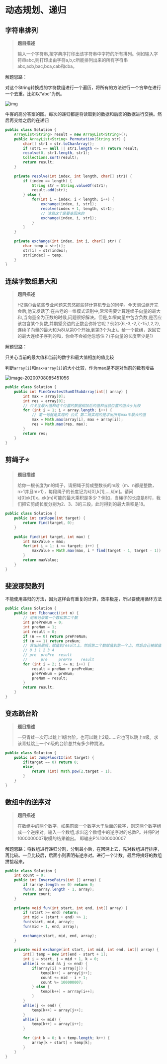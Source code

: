 # 动态规划、递归

## 字符串排列

>**题目描述**
>
>输入一个字符串,按字典序打印出该字符串中字符的所有排列。例如输入字符串abc,则打印出由字符a,b,c所能排列出来的所有字符串abc,acb,bac,bca,cab和cba。

解题思路：

对这个String转换成的字符数组进行一个遍历，将所有的方法进行一个穷举在进行一个去重。比如以“abc”为例。

![img](https://uploadfiles.nowcoder.com/images/20170705/7578108_1499250116235_8F032F665EBB2978C26C4051D5B89E90)

牛客的高分答案的图。每次的递归都是将读取到的数据和后面的数据进行交换。然后再交给之后的在递归

```java
public class Solution {
    ArrayList<String> result = new ArrayList<String>();
    public ArrayList<String> Permutation(String str) {
        char[] str1 = str.toCharArray();
        if (str1 == null || str1.length <= 0) return result;
        resolve(0, str1.length, str1);
        Collections.sort(result);
        return result;
    }
    
    private resolve(int index, int length, char[] str1) {
        if (index == length) {
            String str = String.valueOf(str1);
            result.add(str);
        } else {
            for(int i = index; i < length; i++) {
                exchange(index, i, str1);
                resolve(index + 1, length, str1);
                // 注意这个是要变回来的
                exchange(index, i, str1);
            }
        }
    }
    
    private exchange(int index, int i, char[] str) {
        char temp = str[i];
        str[i] = str[index];
        str[index] = temp;
    }
}
```

## 连续字数组最大和

>**题目描述**
>
>HZ偶尔会拿些专业问题来忽悠那些非计算机专业的同学。今天测试组开完会后,他又发话了:在古老的一维模式识别中,常常需要计算连续子向量的最大和,当向量全为正数的时候,问题很好解决。但是,如果向量中包含负数,是否应该包含某个负数,并期望旁边的正数会弥补它呢？例如:{6,-3,-2,7,-15,1,2,2},连续子向量的最大和为8(从第0个开始,到第3个为止)。给一个数组，返回它的最大连续子序列的和，你会不会被他忽悠住？(子向量的长度至少是1)

解题思路：

只关心当前的最大值和当前的数字和最大值相加的值比较

判断``array[i]``和`max+array[i]`的大小比较，作为max是不是对当前的数有增益



![image-20200708085451056](C:/Users/公维信/AppData/Roaming/Typora/typora-user-images/image-20200708085451056.png)

```java
public class Solution {
    public int FindGreatestSumOfSubArray(int[] array) {
        int max = array[0];
        int res = array[0];
        // 只关注最大值和这个位置的数据相加后的值和当前位置的值大小比较
        for (int i = 1; i < array.length; i++) {
            // 第一句就是实现的 公式 第二局实现的是求出所有max中最大的值
            max = Math.max(array[i], max + array[i]); 
            res = Math.max(res, max);
        }
        return res;
    }
}
```

## 剪绳子⭐

>**题目描述**
>
>给你一根长度为n的绳子，请把绳子剪成整数长的m段（m、n都是整数，n>1并且m>1），每段绳子的长度记为k[0],k[1],...,k[m]。请问k[0]xk[1]x...xk[m]可能的最大乘积是多少？例如，当绳子的长度是8时，我们把它剪成长度分别为2、3、3的三段，此时得到的最大乘积是18。

```java
public class Solution {
    public int cutRope(int target) {
        return find(target, 0);
    }
    
    public find(int target, int max) {
        int maxValue = max;
        for(int i = 1; i <= target; i++) {
            maxValue = Math.max(max, i * find(target - 1, target - 1));
        }
        return maxValue;
    }
}
```

## 斐波那契数列

不能使用递归的方法，因为这样会有重复的计算，效率极差，所以要使用循环方法

```java
public class Solution {
    public int Fibonacci(int n) {
        // 用来记录第一个数和第二个数
        int prePreNum = 0;
        int preNum = 1;
        int result = 0;
        if (n == 0) return prePreNum;
        if (n == 1) return preNum;
		// 算出结果后，赋值到result上，然后第二个数赋值到第一个上，然后自己被赋值result。
        // 0 1 1 2 3 4
        // pre  prePre  result
        //      pre     prePre    result
        for (int i = 2; i <= n; i++) {
            result = preNum + prePreNum; 
            prePreNum = preNum;
            preNum = result;
        }
        return result;
    }
}
```

## 变态跳台阶

>**题目描述**
>
>一只青蛙一次可以跳上1级台阶，也可以跳上2级……它也可以跳上n级。求该青蛙跳上一个n级的台阶总共有多少种跳法。

```java
public class Solution {
    public int JumpFloorII(int target) {
        if(target == 0) return 0;
        else{
            return (int) Math.pow(2,target - 1);
        }
    }
}
```

## 数组中的逆序对

>**题目描述**
>
>在数组中的两个数字，如果前面一个数字大于后面的数字，则这两个数字组成一个逆序对。输入一个数组,求出这个数组中的逆序对的总数P。并将P对1000000007取模的结果输出。 即输出P%1000000007

解题思路：将数组进行递归分割，分到最小后，在回溯上去，先对数组进行排序，再比较。一旦比较后，后面小则表明有逆序对。进行一个计数。最后将排好的数组拼接起来。

```java
public class Solution {
    int count = 0;
 	public int InversePairs(int [] array) {
        if (array.length == 0) return 0;
        fun(0, array.length - 1, array);
        return count;
    }
    
    private void fun(int start, int end, int[] array) {
        if (start >= end) return;
        int mid = (start + end) >> 1;
        fun(start, mid, array);
        fun(mid + 1, end, array);
        
        exchange(start, mid, end, array);
    }
    
    private void exchange(int start, int mid, int end, int[] array) {
        int[] temp = new int[end - start + 1];
        int i = start, j = mid + 1, k = 0;
        whlie(i <= mid && j <= end) {
            if(array[i] > array[j]) {
                temp[k++] = array[j++];
                count += mid - i + 1;
                count %= 100000007;
            } else {
                temp[k++] = arrray[i++];
            }
        }
        whlie(j <= end) {
            temp[k++] = array[j++];
        }
        whlie(i <= mid) {
            temp[k++] = array[i++];
        }
        
        for (int k = 0; k < temp.length; k++) {
            array[k + start] = temp[k];
        }
    }
}
```

